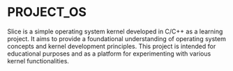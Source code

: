 # PROJECT_OS
Slice is a simple operating system kernel developed in C/C++ as a learning project. It aims to provide a foundational understanding of operating system concepts and kernel development principles. This project is intended for educational purposes and as a platform for experimenting with various kernel functionalities.
